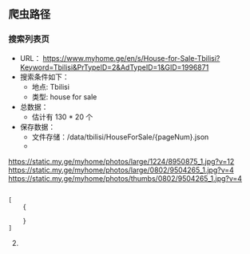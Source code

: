 ## 爬虫路径

### 搜索列表页

- URL： https://www.myhome.ge/en/s/House-for-Sale-Tbilisi?Keyword=Tbilisi&PrTypeID=2&AdTypeID=1&GID=1996871
- 搜索条件如下： 
    - 地点: Tbilisi
    - 类型: house for sale
- 总数据： 
    - 估计有 130 * 20 个
- 保存数据：
    - 文件存储：/data/tbilisi/HouseForSale/{pageNum}.json
    - 

https://static.my.ge/myhome/photos/large/1224/8950875_1.jpg?v=12
https://static.my.ge/myhome/photos/large/0802/9504265_1.jpg?v=4
https://static.my.ge/myhome/photos/thumbs/0802/9504265_1.jpg?v=4

````

[
    {

    }
]
````

2.

